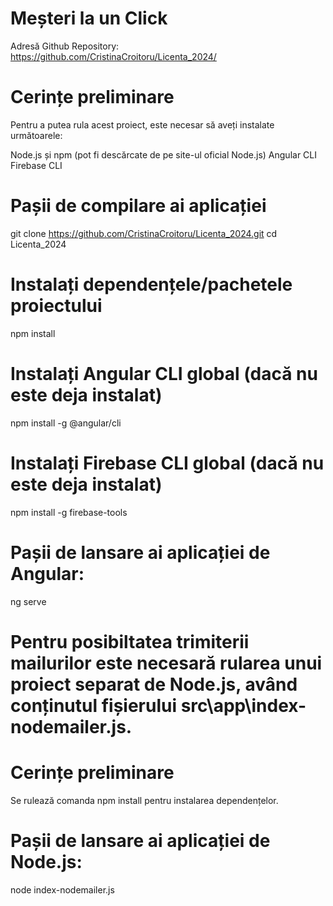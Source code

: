 # Meșteri la un Click

Adresă Github Repository: https://github.com/CristinaCroitoru/Licenta_2024/

# Cerințe preliminare

Pentru a putea rula acest proiect, este necesar să aveți instalate următoarele:

Node.js și npm (pot fi descărcate de pe site-ul oficial Node.js)
Angular CLI
Firebase CLI

# Pașii de compilare ai aplicației

git clone https://github.com/CristinaCroitoru/Licenta_2024.git
cd Licenta_2024

# Instalați dependențele/pachetele proiectului
npm install

# Instalați Angular CLI global (dacă nu este deja instalat)
npm install -g @angular/cli

# Instalați Firebase CLI global (dacă nu este deja instalat)
npm install -g firebase-tools

# Pașii de lansare ai aplicației de Angular: 
ng serve

# Pentru posibiltatea trimiterii mailurilor este necesară rularea unui proiect separat de Node.js, având conținutul fișierului src\app\index-nodemailer.js.

# Cerințe preliminare
Se rulează comanda npm install pentru instalarea dependențelor. 

# Pașii de lansare ai aplicației de Node.js: 
node index-nodemailer.js

